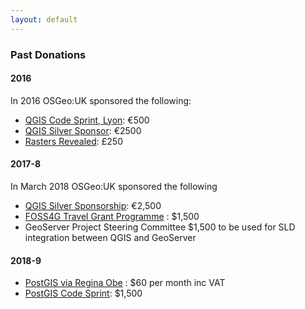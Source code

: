 ```yaml
---
layout: default
---
```


### Past Donations

#### 2016

In 2016 OSGeo:UK sponsored the following:

* [QGIS Code Sprint, Lyon](https://github.com/qgis/QGIS/wiki/Code-Sprint-QGIS-3-Lyon,-end-2016): €500 
* [QGIS Silver Sponsor](http://qgis.org/en/site/about/sponsorship.html): €2500
* [Rasters Revealed](https://rastersrevealed.net/): £250

#### 2017-8

In March 2018 OSGeo:UK sponsored the following

* [QGIS Silver Sponsorship](https://www.qgis.org/en/site/about/sponsorship.html): €2,500 
* [FOSS4G Travel Grant Programme](https://www.osgeo.org/initiatives/foss4g-travel-grant-program/) : $1,500
* GeoServer Project Steering Committee $1,500 to be used for SLD integration between QGIS and GeoServer

#### 2018-9
* [PostGIS via Regina Obe](https://www.patreon.com/reginaobe/overview) : $60 per month inc VAT
* [PostGIS Code Sprint](https://trac.osgeo.org/postgis/wiki/PostGISCodeSprint2018): $1,500
